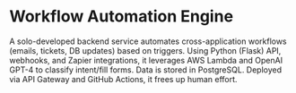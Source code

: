 # Workflow Automation Engine
A solo-developed backend service automates cross-application workflows (emails, tickets, DB updates) based on triggers. Using Python (Flask) API, webhooks, and Zapier integrations, it leverages AWS Lambda and OpenAI GPT-4 to classify intent/fill forms. Data is stored in PostgreSQL. Deployed via API Gateway and GitHub Actions, it frees up human effort.

